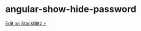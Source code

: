# angular-show-hide-password

[Edit on StackBlitz ⚡️](https://stackblitz.com/edit/angular-show-hide-password)